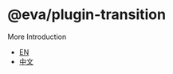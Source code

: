 
# @eva/plugin-transition

More Introduction
- [EN](https://eva.js.org)
- [中文](https://eva-engine.gitee.io)
    